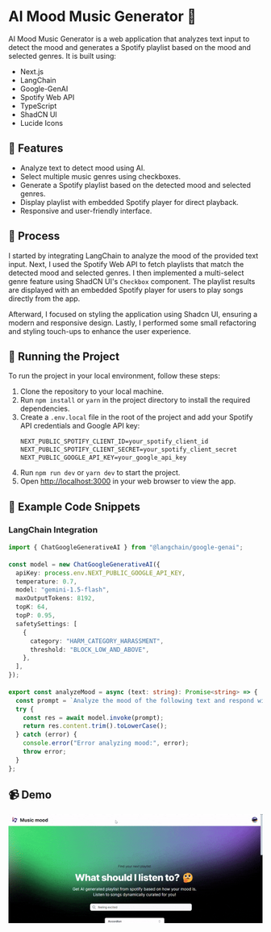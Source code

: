 # AI Mood Music Generator 🎵

AI Mood Music Generator is a web application that analyzes text input to detect the mood and generates a Spotify playlist based on the mood and selected genres. It is built using:

- Next.js
- LangChain
- Google-GenAI
- Spotify Web API
- TypeScript
- ShadCN UI
- Lucide Icons

## 👾 Features

- Analyze text to detect mood using AI.
- Select multiple music genres using checkboxes.
- Generate a Spotify playlist based on the detected mood and selected genres.
- Display playlist with embedded Spotify player for direct playback.
- Responsive and user-friendly interface.

## 📒 Process

I started by integrating LangChain to analyze the mood of the provided text input. Next, I used the Spotify Web API to fetch playlists that match the detected mood and selected genres. I then implemented a multi-select genre feature using ShadCN UI's `Checkbox` component. The playlist results are displayed with an embedded Spotify player for users to play songs directly from the app.

Afterward, I focused on styling the application using Shadcn UI, ensuring a modern and responsive design. Lastly, I performed some small refactoring and styling touch-ups to enhance the user experience.

## 🚦 Running the Project

To run the project in your local environment, follow these steps:

1. Clone the repository to your local machine.
2. Run `npm install` or `yarn` in the project directory to install the required dependencies.
3. Create a `.env.local` file in the root of the project and add your Spotify API credentials and Google API key:
    ```
    NEXT_PUBLIC_SPOTIFY_CLIENT_ID=your_spotify_client_id
    NEXT_PUBLIC_SPOTIFY_CLIENT_SECRET=your_spotify_client_secret
    NEXT_PUBLIC_GOOGLE_API_KEY=your_google_api_key
    ```
4. Run `npm run dev` or `yarn dev` to start the project.
5. Open [http://localhost:3000](http://localhost:3000) in your web browser to view the app.

## 📝 Example Code Snippets

### LangChain Integration

```typescript
import { ChatGoogleGenerativeAI } from "@langchain/google-genai";

const model = new ChatGoogleGenerativeAI({
  apiKey: process.env.NEXT_PUBLIC_GOOGLE_API_KEY,
  temperature: 0.7,
  model: "gemini-1.5-flash",
  maxOutputTokens: 8192,
  topK: 64,
  topP: 0.95,
  safetySettings: [
    {
      category: "HARM_CATEGORY_HARASSMENT",
      threshold: "BLOCK_LOW_AND_ABOVE",
    },
  ],
});

export const analyzeMood = async (text: string): Promise<string> => {
  const prompt = `Analyze the mood of the following text and respond with a single word: ${text}`;
  try {
    const res = await model.invoke(prompt);
    return res.content.trim().toLowerCase();
  } catch (error) {
    console.error("Error analyzing mood:", error);
    throw error;
  }
};
```

## 📹 Demo

  <img src="./assets//music-mood-gif.gif" alt="gif-demo">


